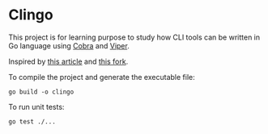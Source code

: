 # Clingo

This project is for learning purpose to study how CLI tools can be written in Go language
using [Cobra](https://github.com/spf13/cobra) and [Viper](https://github.com/spf13/viper).

Inspired by [this article](https://carolynvanslyck.com/blog/2020/08/sting-of-the-viper/)
and [this fork](https://github.com/carolynvs/stingoftheviper).

To compile the project and generate the executable file:
```
go build -o clingo
```

To run unit tests:
```
go test ./...
```
